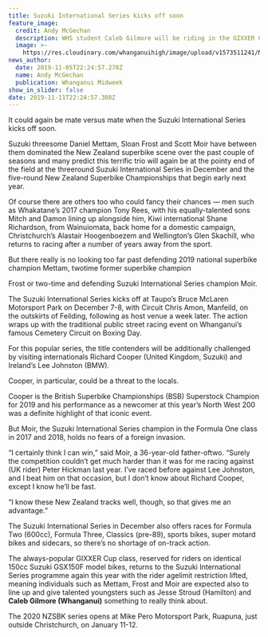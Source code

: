 ```yaml
---
title: Suzuki International Series kicks off soon
feature_image:
  credit: Andy McGechan
  description: WHS student Caleb Gilmore will be riding in the GIXXER Cup class.
  image: >-
    https://res.cloudinary.com/whanganuihigh/image/upload/v1573511241/News/Caleb-Gilmore-Chron-4.4.19.jpg
news_author:
  date: 2019-11-05T22:24:57.278Z
  name: Andy McGechan
  publication: Whanganui Midweek
show_in_slider: false
date: 2019-11-11T22:24:57.308Z
---
```

It could again be mate versus mate when the Suzuki International Series kicks off soon.

Suzuki threesome Daniel Mettam, Sloan Frost and Scott Moir have between them dominated the New Zealand superbike scene over the past couple of seasons and many predict this terrific trio will again be at the pointy end of the field at the threeround Suzuki International Series in December and the five-round New Zealand Superbike Championships that begin early next year.

Of course there are others too who could fancy their chances — men such as Whakatane’s 2017 champion Tony Rees, with his equally-talented sons Mitch and Damon lining up alongside him, Kiwi international Shane Richardson, from Wainuiomata, back home for a domestic campaign, Christchurch’s Alastair Hoogenboezem and Wellington’s Glen Skachill, who returns to racing after a number of years away from the sport.

But there really is no looking too far past defending 2019 national superbike champion Mettam, twotime former superbike champion

Frost or two-time and defending Suzuki International Series champion Moir.

The Suzuki International Series kicks off at Taupo’s Bruce McLaren Motorsport Park on December 7-8, with Circuit Chris Amon, Manfeild, on the outskirts of Feilding, following as host venue a week later. The action wraps up with the traditional public street racing event on Whanganui’s famous Cemetery Circuit on Boxing Day.

For this popular series, the title contenders will be additionally challenged by visiting internationals Richard Cooper (United Kingdom, Suzuki) and Ireland’s Lee Johnston (BMW).

Cooper, in particular, could be a threat to the locals.

Cooper is the British Superbike Championships (BSB) Superstock Champion for 2019 and his performance as a newcomer at this year’s North West 200 was a definite highlight of that iconic event.

But Moir, the Suzuki International Series champion in the Formula One class in 2017 and 2018, holds no fears of a foreign invasion.

“I certainly think I can win,” said Moir, a 36-year-old father-oftwo. “Surely the competition couldn’t get much harder than it was for me racing against (UK rider) Peter Hickman last year. I’ve raced before against Lee Johnston, and I beat him on that occasion, but I don’t know about Richard Cooper, except I know he’ll be fast.

“I know these New Zealand tracks well, though, so that gives me an advantage.”

The Suzuki International Series in December also offers races for Formula Two (600cc), Formula Three, Classics (pre-89), sports bikes, super motard bikes and sidecars, so there’s no shortage of on-track action.

The always-popular GIXXER Cup class, reserved for riders on identical 150cc Suzuki GSX150F model bikes, returns to the Suzuki International Series programme again this year with the rider agelimit restriction lifted, meaning individuals such as Mettam, Frost and Moir are expected also to line up and give talented youngsters such as Jesse Stroud (Hamilton) and **Caleb Gilmore (Whanganui)** something to really think about.

The 2020 NZSBK series opens at Mike Pero Motorsport Park, Ruapuna, just outside Christchurch, on January 11-12.
